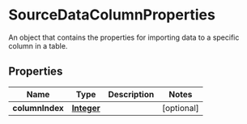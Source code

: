 

# SourceDataColumnProperties

An object that contains the properties for importing data to a specific column in a table.

## Properties

| Name | Type | Description | Notes |
|------------ | ------------- | ------------- | -------------|
|**columnIndex** | [**Integer**](Integer.md) |  |  [optional] |




